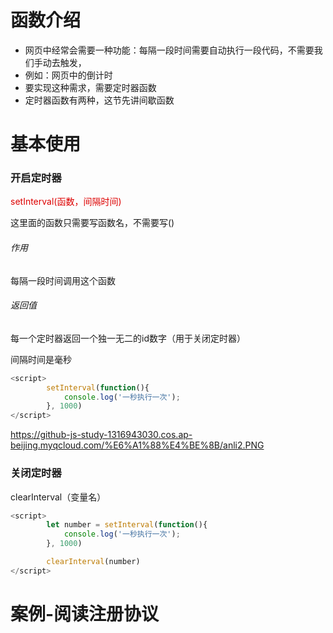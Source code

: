 # 函数介绍

- 网页中经常会需要一种功能：每隔一段时间需要自动执行一段代码，不需要我们手动去触发，
- 例如：网页中的倒计时
- 要实现这种需求，需要定时器函数
- 定时器函数有两种，这节先讲间歇函数

# 基本使用

### 开启定时器

<font color="#dd0g0g">setInterval(函数，间隔时间)</font>

这里面的函数只需要写函数名，不需要写()

###### 作用

每隔一段时间调用这个函数

###### 返回值

每一个定时器返回一个独一无二的id数字（用于关闭定时器）

间隔时间是毫秒

~~~JavaScript
<script>
        setInterval(function(){
            console.log('一秒执行一次');
        }, 1000)
</script>
~~~

https://github-js-study-1316943030.cos.ap-beijing.myqcloud.com/%E6%A1%88%E4%BE%8B/anli2.PNG

### 关闭定时器

clearInterval（变量名）

~~~JavaScript
<script>
        let number = setInterval(function(){
            console.log('一秒执行一次');
        }, 1000)

        clearInterval(number)
</script>
~~~

# 案例-阅读注册协议

